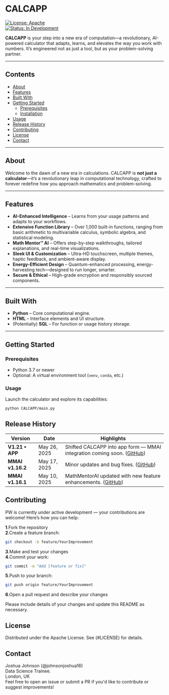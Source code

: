 # CALCAPP

[![License: Apache](https://img.shields.io/badge/License-Apache-yellow.svg)](LICENSE)  
[![Status: In Development](https://img.shields.io/badge/status-in--development-orange.svg)]()

**CALCAPP** is your step into a new era of computation—a revolutionary, AI-powered calculator that adapts, learns, and elevates the way you work with numbers. It’s engineered not as just a tool, but as your problem-solving partner.  


---

## Contents

- [About](#about)  
- [Features](#features)  
- [Built With](#built-with)  
- [Getting Started](#getting-started)  
  - [Prerequisites](#prerequisites)  
  - [Installation](#installation)  
- [Usage](#usage)  
- [Release History](#release-history)  
- [Contributing](#contributing)  
- [License](#license)  
- [Contact](#contact)  

---

## About

Welcome to the dawn of a new era in calculations. CALCAPP is **not just a calculator**—it’s a revolutionary leap in computational technology, crafted to forever redefine how you approach mathematics and problem-solving.  


---

## Features

- **AI-Enhanced Intelligence** – Learns from your usage patterns and adapts to your workflows.  
- **Extensive Function Library** – Over 1,000 built-in functions, ranging from basic arithmetic to multivariable calculus, symbolic algebra, and statistical modeling.  
- **Math Mentor™ AI** – Offers step-by-step walkthroughs, tailored explanations, and real-time visualizations.  
- **Sleek UI & Customization** – Ultra-HD touchscreen, multiple themes, haptic feedback, and ambient-aware display.  
- **Energy-Efficient Design** – Quantum-enhanced processing, energy-harvesting tech—designed to run longer, smarter.  
- **Secure & Ethical** – High-grade encryption and responsibly sourced components.  


---

## Built With

- **Python** – Core computational engine.  
- **HTML** – Interface elements and UI structure.  
- (Potentially) **SQL** – For function or usage history storage.  

---

## Getting Started

### Prerequisites

- Python 3.7 or newer  
- Optional: A virtual environment tool (`venv`, `conda`, etc.)


### Usage

Launch the calculator and explore its capabilities:

```bash
python CALCAPP/main.py

```
## Release History

| Version          | Date         | Highlights                                                                  |
| ---------------- | ------------ | --------------------------------------------------------------------------- |
| **V1.21 • APP**  | May 26, 2025 | Shifted CALCAPP into app form — MMAI integration coming soon. ([GitHub][1]) |
| **MMAI v1.16.2** | May 17, 2025 | Minor updates and bug fixes. ([GitHub][1])                                  |
| **MMAI v1.16.1** | May 10, 2025 | MathMentorAI updated with new feature enhancements. ([GitHub][1])           |

[1]: https://github.com/johnsonjoshua16/CALCAPP/releases?utm_source=chatgpt.com "Releases: johnsonjoshua16/CALCAPP - GitHub"

## Contributing

PW is currently under active development — your contributions are welcome! Here’s how you can help:

**1**.Fork the repository <br>
**2**.Create a feature branch:

```bash
git checkout -b feature/YourImprovement

```
**3**.Make and test your changes<br>
**4**.Commit your work:

```bash
git commit -m "Add [feature or fix]"

```
**5**.Push to your branch:

```bash
git push origin feature/YourImprovement

```
**6**.Open a pull request and describe your changes

Please include details of your changes and update this README as necessary.

## License

Distributed under the Apache License. See (#LICENSE) for details.

## Contact

Joshua Johnson (@johnsonjoshua16) <br>
Data Science Trainee.<br>
London, UK <br>
Feel free to open an issue or submit a PR if you'd like to contribute or suggest improvements!
